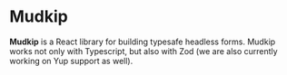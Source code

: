 # Mudkip

**Mudkip** is a React library for building typesafe headless forms. Mudkip works not only with Typescript, but also with Zod (we are also currently working on Yup support as well).
